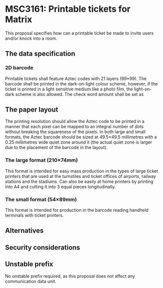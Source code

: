 # MSC3161: Printable tickets for Matrix

This proposal specifies how can a printable ticket be made to invite users and/or knock into a room.

## The data specification

### 2D barcode

Printable tickets shall feature Aztec codes with 21 layers (99×99). The barcode shall be printed in the
dark-on-light colour scheme, however, if the ticket is printed in a light sensitive medium like a photo
film, the light-on-dark scheme is also allowed. The check word amount shall be set as 

## The paper layout

The printing resolution should allow the Aztec code to be printed in a manner that each pixel can be
mapped to an integral number of dots without breaking the squareness of the pixels. In both large and
small formats, the Aztec barcode should be sized at 49.5×49.5 millimetres with a 0.25 millimetres wide
quiet zone around it (the actual quiet zone is larger due to the placement of the barcode in the
layout).

### The large format (210×74mm)

This format is intended for easy mass production in the types of large ticket printers that are used
at the turnstiles and ticket offices of airports, railway stations and the stadiums. Can also be easily
at home printers by printing into A4 and cutting it into 3 equal pieces longitudinally.

### The small format (54×89mm)

This format is intended for production in the barcode reading handheld terminals with ticket printers.

## Alternatives


## Security considerations

## Unstable prefix

No unstable prefix required, as this proposal does not affect any communication data unit.
